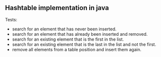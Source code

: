 ## Hashtable implementation in java
Tests:
- search for an element that has never been inserted.
- search for an element that has already been inserted and removed.
- search for an existing element that is the first in the list.
- search for an existing element that is the last in the list and not the first.
- remove all elements from a table position and insert them again.